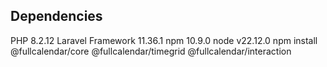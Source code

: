 ## Dependencies
PHP 8.2.12
Laravel Framework 11.36.1
npm 10.9.0
node v22.12.0
npm install @fullcalendar/core @fullcalendar/timegrid @fullcalendar/interaction

